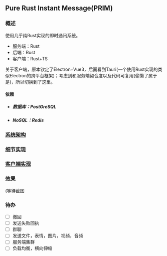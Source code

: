 ## Pure Rust Instant Message(PRIM)

### 概述

使用几乎纯Rust实现的即时通讯系统。

- 服务端：Rust
- 后端：Rust
- 客户端：Rust+TS

关于客户端，原本钦定了Electron+Vue3，后面看到Tauri(一个使用Rust实现的类似Electron的跨平台框架)；考虑到和服务端契合度以及代码可复用(偷懒了属于是)，所以切换到了这里。

#### 依赖

- ##### 数据库：PostGreSQL

- ##### NoSQL：Redis

### [系统架构](./doc/1.md)

### [细节实现](./doc/2.md)

### [客户端实现](./doc/3.md)

### 效果

(等待截图

### 待办

 - [ ] 撤回
 - [ ] 发送失败回执
 - [ ] 群聊
 - [ ] 发送文件，表情，图片，视频，音频
 - [ ] 服务端集群
 - [ ] 负载均衡，横向伸缩
